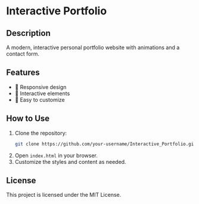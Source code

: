 # Interactive Portfolio

## Description
A modern, interactive personal portfolio website with animations and a contact form.

## Features
- 📌 Responsive design
- 📌 Interactive elements
- 📌 Easy to customize

## How to Use
1. Clone the repository:
   ```sh
   git clone https://github.com/your-username/Interactive_Portfolio.git
   ```
2. Open `index.html` in your browser.
3. Customize the styles and content as needed.

## License
This project is licensed under the MIT License.
